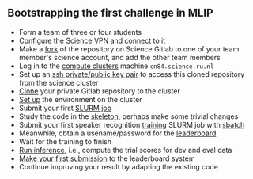 ## Bootstrapping the first challenge in MLIP

 - Form a team of three or four students
 - Configure the Science [VPN](https://wiki.cncz.science.ru.nl/Vpn) and connect to it
 - Make a [fork](./clone.md#forking-the-repository-on-scienceru-gitlab) of the repository on Science Gitlab to one of your team member's science account, and add the other team members
 - Log in to the [compute clusters](cluster.md) machine `cn84.science.ru.nl`
 - Set up an [ssh private/public key pair](clone.md#setting-up-an-ssh-key-in-order-to-clone-your-copy-of-the-repo) to access this cloned repository from the science cluster
 - [Clone](clone.md#cloning) your private Gitlab repository to the cluster
 - [Set up](clone.md#setting-up-links-and-virtual-environments-in-the-cluster) the environment on the cluster
 - Submit your first [SLURM job](cluster.md#queuing-slurm-jobs)
 - Study the code in the [skeleton](skeleton.md), perhaps make some trivial changes
 - Submit your first speaker recognition [training](skeleton.md#training-the-basic-network) SLURM job with [sbatch](cluster.md#more-advanced-slurm-scripts)
 - Meanwhile, obtain a usename/password for the [leaderboard](https://demo.spraaklab.nl/mlip/2023)
 - Wait for the training to finish
 - [Run inference](skeleton.md#evaluating-a-network), i.e., compute the trial scores for dev and eval data
 - [Make your first submission](project.md#submitting-scores) to the leaderboard system
 - Continue improving your result by adapting the existing code
